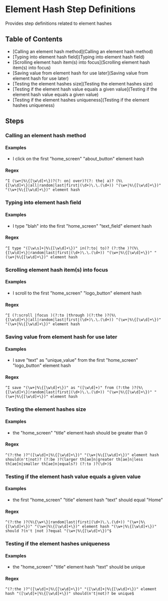# Element Hash Step Definitions

Provides step definitions related to element hashes



## Table of Contents

- [Calling an element hash method](Calling an element hash method)
- [Typing into element hash field](Typing into element hash field)
- [Scrolling element hash item(s) into focus](Scrolling element hash item(s) into focus)
- [Saving value from element hash for use later](Saving value from element hash for use later)
- [Testing the element hashes size](Testing the element hashes size)
- [Testing if the element hash value equals a given value](Testing if the element hash value equals a given value)
- [Testing if the element hashes uniqueness](Testing if the element hashes uniqueness)

## Steps 



### Calling an element hash method

#### Examples

- I click on the first "home_screen" "about_button" element hash


#### Regex

```^I (\w+|%\{[\w\d]+\})?(?: on| over)?(?: the| a)? (%\{[\w\d]+\}|all|random|last|first|(\d+)\.\.(\d+)) "(\w+|%\{[\w\d]+\})" "(\w+|%\{[\w\d]+\})" element hash```




### Typing into element hash field

#### Examples

- I type "blah" into the first "home_screen" "text_field" element hash


#### Regex

```^I type "([\w\s]+|%\{[\w\d]+\})" in(?:to| to)? (?:the )?(%\{[\w\d]+\}|random|last|first|(\d+)\.\.(\d+)) "(\w+|%\{[\w\d]+\})" "(\w+|%\{[\w\d]+\})" element hash```




### Scrolling element hash item(s) into focus

#### Examples

- I scroll to the first "home_screen" "logo_button" element hash


#### Regex

```^I (?:scroll |focus )(?:to |through )(?:the )?(%\{[\w\d]+\}|all|random|last|first|(\d+)\.\.(\d+)) "(\w+|%\{[\w\d]+\})" "(\w+|%\{[\w\d]+\})" element hash```




### Saving value from element hash for use later

#### Examples

- I save "text" as "unique_value" from the first "home_screen" "logo_button" element hash


#### Regex

```^I save "(\w+|%\{[\w\d]+\})" as "([\w\d]+)" from (?:the )?(%\{[\w\d]+\}|random|last|first|(\d+)\.\.(\d+)) "(\w+|%\{[\w\d]+\})" "(\w+|%\{[\w\d]+\})" element hash```




### Testing the element hashes size

#### Examples

- the "home_screen" "title" element hash should be greater than 0


#### Regex

```^(?:the )?"([\w\d]+|%\{[\w\d]+\})" "(\w+|%\{[\w\d]+\})" element hash should(n't|not)? (?:be )?(larger th[ae]n|greater th[ae]n|less th[ae]n|smaller th[ae]n|equals?) (?:to )?(\d+)$```




### Testing if the element hash value equals a given value

#### Examples

- the first "home_screen" "title" element hash "text" should equal "Home"


#### Regex

```^(?:the )?(%\{\w+\}|random|last|first|(\d+)\.\.(\d+)) "(\w+|%\{[\w\d]+\})" "(\w+|%\{[\w\d]+\})" element hash "(\w+|%\{[\w\d]+\})" should ?(n't |not )?equal "(\w+|%\{[\w\d]+\})"$```




### Testing if the element hashes uniqueness

#### Examples

- the "home_screen" "title" element hash "text" should be unique


#### Regex

```^(?:the )?"([\w\d]+|%\{[\w\d]+\})" "([\w\d]+|%\{[\w\d]+\})" element hash "([\w\d]+|%\{[\w\d]+\})" should(n't|not)? be unique$```


